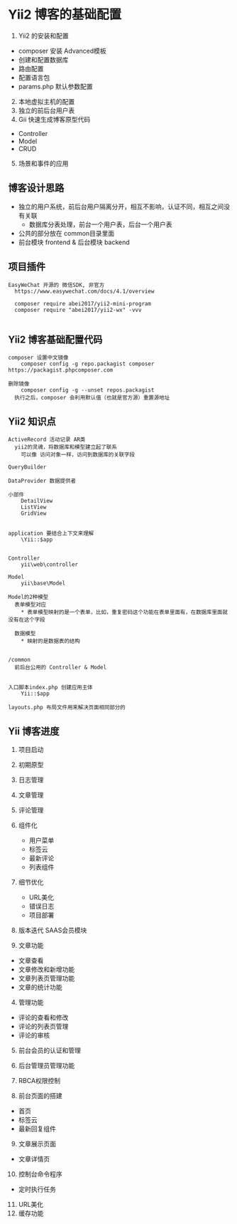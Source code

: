 # Yii2 博客的基础配置
1. Yii2 的安装和配置
  * composer 安装 Advanced模板
  * 创建和配置数据库
  * 路由配置
  * 配置语言包
  * params.php 默认参数配置

2. 本地虚拟主机的配置
3. 独立的前后台用户表
4. Gii 快速生成博客原型代码
  * Controller
  * Model
  * CRUD

5. 场景和事件的应用



## 博客设计思路
* 独立的用户系统，前后台用户隔离分开，相互不影响，认证不同，相互之间没有关联
  * 数据库分表处理，前台一个用户表，后台一个用户表
* 公共的部分放在 common目录里面
* 前台模块 frontend & 后台模块 backend


## 项目插件
```
EasyWeChat 开源的 微信SDK, 非官方
  https://www.easywechat.com/docs/4.1/overview

  composer require abei2017/yii2-mini-program
  composer require "abei2017/yii2-wx" -vvv


```




## Yii2 博客基础配置代码
```
composer 设置中文镜像
	composer config -g repo.packagist composer https://packagist.phpcomposer.com

删除镜像
	composer config -g --unset repos.packagist
  执行之后，composer 会利用默认值（也就是官方源）重置源地址

```



## Yii2 知识点
```
ActiveRecord 活动记录 AR类
  yii2的灵魂，将数据库和模型建立起了联系
	可以像 访问对象一样，访问到数据库的关联字段

QueryBuilder

DataProvider 数据提供者

小部件
	DetailView
	ListView
	GridView


application 要结合上下文来理解
	\Yii::$app


Controller
	yii\web\controller

Model
	yii\base\Model

Model的2种模型
  表单模型对应
	* 表单模型映射的是一个表单，比如，重复密码这个功能在表单里面有，在数据库里面就没有在这个字段

  数据模型
	* 映射的是数据表的结构


/common 
  前后台公用的 Controller & Model


入口脚本index.php 创建应用主体
	Yii::$app
  
layouts.php	布局文件用来解决页面相同部分的

```



## Yii 博客进度
1. 项目启动
2. 初期原型
3. 日志管理
4. 文章管理
5. 评论管理
6. 组件化
	* 用户菜单
	* 标签云
	* 最新评论
	* 列表组件
7. 细节优化
	* URL美化
	* 错误日志
	* 项目部署

8. 版本迭代
	SAAS会员模块



3. 文章功能
  * 文章查看
  * 文章修改和新增功能
  * 文章列表页管理功能
  * 文章的统计功能

4. 管理功能
  * 评论的查看和修改
  * 评论的列表页管理
  * 评论的审核

5. 前台会员的认证和管理
6. 后台管理员管理功能
7. RBCA权限控制

8. 前台页面的搭建
  * 首页
  * 标签云
  * 最新回复组件

9. 文章展示页面
  * 文章详情页

10. 控制台命令程序
  * 定时执行任务

11. URL美化
12. 缓存功能